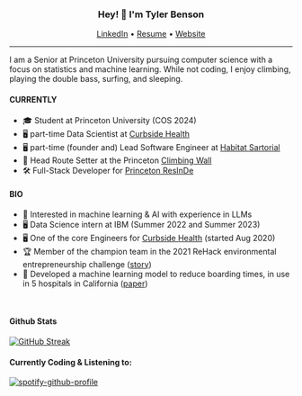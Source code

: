 <h3 align="center">Hey! 👋 I'm Tyler Benson</h3>
<p align="center">
  <a href="https://www.linkedin.com/in/tybens/">LinkedIn</a> •
  <a href="https://tylerbenson.me/portfolio">Resume</a> •
  <a href="https://tylerbenson.me/">Website</a>
</p>

---

I am a Senior at Princeton University pursuing computer science with a focus on statistics and machine learning. While not coding, I enjoy climbing, playing the double bass, surfing, and sleeping.

#### CURRENTLY
- 🎓 Student at Princeton University (COS 2024)
- 🖥️ part-time Data Scientist at [Curbside Health](https://www.curbsidehealth.online/)
- 🖥️ part-time (founder and) Lead Software Engineer at [Habitat Sartorial](https://habitatsartorial.org/)
- 🧗 Head Route Setter at the Princeton [Climbing Wall](https://outdooraction.princeton.edu/activities/climbing)
- 🛠️ Full-Stack Developer for [Princeton ResInDe](https://www.princetonresinde.com/)

#### BIO
- 🧠 Interested in machine learning & AI with experience in LLMs
- 🖥️ Data Science intern at IBM (Summer 2022 and Summer 2023)
- 🖥️ One of the core Engineers for [Curbside Health](https://www.curbsidehealth.online)  (started Aug 2020)
- 🏆 Member of the champion team in the 2021 ReHack environmental entrepreneurship challenge ([story](https://devpost.com/software/cashtime-reverse-vending-machines))
- 📐 Developed a machine learning model to reduce boarding times, in use in 5 hospitals in California ([paper](https://www.tylerbenson.me/paper))

<br>

#### Github Stats

[![GitHub Streak](https://streak-stats.demolab.com?user=tybens&theme=dark&hide_border=true&stroke=A7C7E7)](https://git.io/streak-stats)




#### Currently Coding & Listening to:

[![spotify-github-profile](https://spotify-github-profile.vercel.app/api/view?uid=tyloben&cover_image=true&theme=default&show_offline=false&background_color=121212&interchange=false&bar_color=a7c7e7)](https://github.com/kittinan/spotify-github-profile) 


